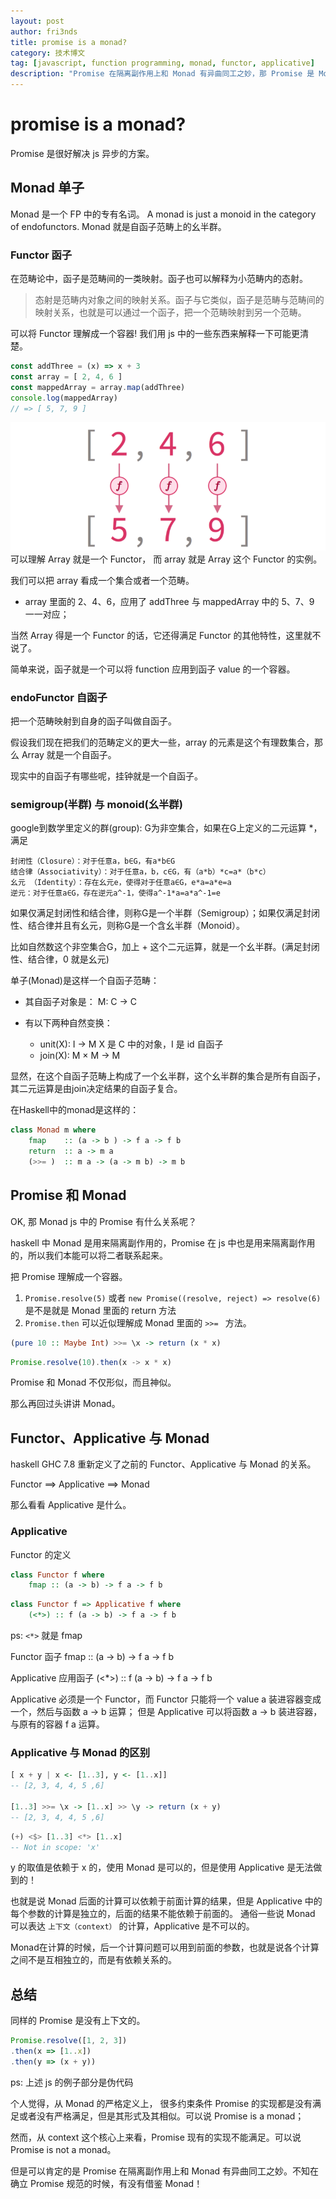 ```yaml
---
layout: post
author: fri3nds
title: promise is a monad?
category: 技术博文
tag: [javascript, function programming, monad, functor, applicative]
description: "Promise 在隔离副作用上和 Monad 有异曲同工之妙，那 Promise 是 Monad 吗？"
---
```


# promise is a monad?

Promise 是很好解决 js 异步的方案。

## Monad 单子
Monad 是一个 FP 中的专有名词。
A monad is just a monoid in the category of endofunctors.
Monad 就是自函子范畴上的幺半群。


### Functor 函子
在范畴论中，函子是范畴间的一类映射。函子也可以解释为小范畴内的态射。

> 态射是范畴内对象之间的映射关系。函子与它类似，函子是范畴与范畴间的映射关系，也就是可以通过一个函子，把一个范畴映射到另一个范畴。

可以将 Functor 理解成一个容器!
我们用 js 中的一些东西来解释一下可能更清楚。

```js
const addThree = (x) => x + 3
const array = [ 2, 4, 6 ]
const mappedArray = array.map(addThree)
console.log(mappedArray)
// => [ 5, 7, 9 ]
```
![functor](/public/img/functor.png)
可以理解 Array 就是一个 Functor， 而 array 就是 Array 这个 Functor 的实例。

我们可以把 array 看成一个集合或者一个范畴。
- array 里面的 2、4、6，应用了 addThree 与 mappedArray 中的 5、7、9 一一对应；

当然 Array 得是一个 Functor 的话，它还得满足 Functor 的其他特性，这里就不说了。

简单来说，函子就是一个可以将 function 应用到函子 value 的一个容器。


### endoFunctor 自函子
把一个范畴映射到自身的函子叫做自函子。

假设我们现在把我们的范畴定义的更大一些，array 的元素是这个有理数集合，那么 Array 就是一个自函子。

现实中的自函子有哪些呢，挂钟就是一个自函子。


### semigroup(半群) 与 monoid(幺半群)
google到数学里定义的群(group): G为非空集合，如果在G上定义的二元运算 *，满足
```
封闭性（Closure）：对于任意a，b∈G，有a*b∈G
结合律（Associativity）：对于任意a，b，c∈G，有（a*b）*c=a*（b*c）
幺元 （Identity）：存在幺元e，使得对于任意a∈G，e*a=a*e=a
逆元：对于任意a∈G，存在逆元a^-1，使得a^-1*a=a*a^-1=e
```

如果仅满足封闭性和结合律，则称G是一个半群（Semigroup）；如果仅满足封闭性、结合律并且有幺元，则称G是一个含幺半群（Monoid）。

比如自然数这个非空集合G，加上 + 这个二元运算，就是一个幺半群。(满足封闭性、结合律，0 就是幺元)

单子(Monad)是这样一个自函子范畴：

- 其自函子对象是：
  M: C → C

- 有以下两种自然变换：
  - unit(X): I → M  X 是 C 中的对象，I 是 id 自函子
  - join(X): M × M → M

显然，在这个自函子范畴上构成了一个幺半群，这个幺半群的集合是所有自函子，其二元运算是由join决定结果的自函子复合。

在Haskell中的monad是这样的：
```haskell
class Monad m where
    fmap    :: (a -> b ) -> f a -> f b
    return  :: a -> m a
    (>>= )  :: m a -> (a -> m b) -> m b
```


## Promise 和 Monad
OK, 那 Monad js 中的 Promise 有什么关系呢？

haskell 中 Monad 是用来隔离副作用的，Promise 在 js 中也是用来隔离副作用的，所以我们本能可以将二者联系起来。

把 Promise 理解成一个容器。
1. `Promise.resolve(5)` 或者 `new Promise((resolve, reject) => resolve(6)` 是不是就是 Monad 里面的 return 方法
2. `Promise.then` 可以近似理解成 Monad 里面的 `>>= ` 方法。

```haskell
(pure 10 :: Maybe Int) >>= \x -> return (x * x)
```

```js
Promise.resolve(10).then(x -> x * x)
```

Promise 和 Monad 不仅形似，而且神似。

那么再回过头讲讲 Monad。


## Functor、Applicative 与 Monad
haskell GHC 7.8 重新定义了之前的 Functor、Applicative 与 Monad 的关系。

Functor ⟹  Applicative ⟹ Monad

那么看看 Applicative 是什么。

### Applicative

Functor 的定义
```haskell
class Functor f where
    fmap :: (a -> b) -> f a -> f b
```

```haskell
class Functor f => Applicative f where
    (<*>) :: f (a -> b) -> f a -> f b
```
ps: `<*>` 就是 fmap

Functor 函子
  fmap :: (a -> b) -> f a -> f b

Applicative 应用函子
  (<*>) :: f (a -> b) -> f a -> f b

Applicative 必须是一个 Functor，而 Functor 只能将一个 value a 装进容器变成一个，然后与函数 a -> b 运算；
但是 Applicative 可以将函数 a -> b 装进容器，与原有的容器 f a 运算。

### Applicative 与 Monad 的区别
```haskell
[ x + y | x <- [1..3], y <- [1..x]]
-- [2, 3, 4, 4, 5 ,6]

[1..3] >>= \x -> [1..x] >> \y -> return (x + y)
-- [2, 3, 4, 4, 5 ,6]
```

```haskell
(+) <$> [1..3] <*> [1..x]
-- Not in scope: 'x'
```

y 的取值是依赖于 x 的，使用 Monad 是可以的，但是使用 Applicative 是无法做到的！

也就是说 Monad 后面的计算可以依赖于前面计算的结果，但是 Applicative 中的每个参数的计算是独立的，后面的结果不能依赖于前面的。
通俗一些说 Monad 可以表达 `上下文（context）` 的计算，Applicative 是不可以的。

Monad在计算的时候，后一个计算问题可以用到前面的参数，也就是说各个计算之间不是互相独立的，而是有依赖关系的。

## 总结
同样的 Promise 是没有上下文的。

```js
Promise.resolve([1, 2, 3])
.then(x => [1..x])
.then(y => (x + y))
```
ps: 上述 js 的例子部分是伪代码

个人觉得，从 Monad 的严格定义上， 很多约束条件 Promise 的实现都是没有满足或者没有严格满足，但是其形式及其相似。可以说 Promise is a monad；

然而，从 context 这个核心上来看，Promise 现有的实现不能满足。可以说 Promise is not a monad。

但是可以肯定的是 Promise 在隔离副作用上和 Monad 有异曲同工之妙。不知在确立 Promise 规范的时候，有没有借鉴 Monad！
